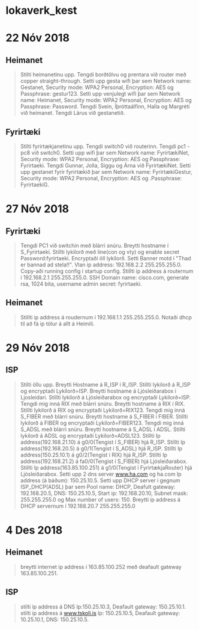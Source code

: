 # lokaverk_kest

# 22 Nóv 2018
## Heimanet
> Stilti heimanetinu upp. 
> Tengdi borðtölvu og prentara við router með copper straight-through.
> Setti upp gesta wifi þar sem Network name: Gestanet, Security mode: WPA2 Personal, Encryption: AES og Passphrase: gestur123.
> Setti upp venjulegt wifi þar sem Network name: Heimanet, Security mode: WPA2 Personal, Encryption: AES og Passphrase: Password.
> Tengdi Svein, Íþróttaálfinn, Halla og Margréti við heimanet.
> Tengdi Lárus við gestanetið.

## Fyrirtæki
> Stilti fyrirtækjanetinu upp.
> Tengdi switch0 við routerinn.
> Tengdi pc1 - pc8 við switch0.
> Setti upp wifi þar sem Network name: FyrirtækiNet, Security mode: WPA2 Personal, Encryption: AES og Passphrase: Fyrirtaeki.
> Tengdi Gunnar, Jolla, Siggu og Árna við FyrirtækiNet.
> Setti upp gestanet fyrir fyrirtækið þar sem Network name: FyrirtækiGestur, Security mode: WPA2 Personal, Encryption: AES og .Passphrase: FyrirtaekiG.

# 27 Nóv 2018
## Fyrirtæki
> Tengdi PC1 við switchin með blárri snúru.
> Breytti hostname í S_Fyrirtaeki.
> Stillti lykilorð með line(con og vty) og enable secret Password:fyrirtaeki.
> Encryptaði öll lykilorð.
> Setti Banner motd í "Thad er bannad ad stela!!".
> Vlan ip address: 192.168.2.2 255.255.255.0.
> Copy-aði running config í startup config.
> Stillti ip address á routernum í 192.168.2.1 255.255.255.0.
> SSH Domain name: cisco.com, generate rsa, 1024 bita, username admin secret: fyrirtaeki.

## Heimanet
> Stillti ip address á roudernum í 192.168.1.1 255.255.255.0.
> Notaði dhcp til að fá ip tölur á allt á Heimili.

# 29 Nóv 2018
## ISP
> Stilti öllu upp.
> Breytti Hostname á R_ISP í R_ISP.
> Stillti lykilorð á R_ISP og encryptaði Lykilorð=ISP.
> Breytti hostname á Ljósleiðarabox í Ljosleidari.
> Stillti lykilorð á Ljósleiðarabox og encryptaði Lykilorð=ISP.
> Tengdi mig inná RIX með blárri snúru.
> Breytti hostname á RIX í RIX.
> Stillti lykilorð á RIX og encryptaði Lykilorð=RIX123.
> Tengdi mig inná S_FIBER með blárri snúru.
> Breytti hostname á S_FIBER í FIBER.
> Stillti lykilorð á FIBER og encryptaði Lykilorð=FIBER123.
> Tengdi mig inná S_ADSL með blárri snúru.
> Breytti hostname á S_ADSL í ADSL.
> Stillti lykilorð á ADSL og encryptaði Lykilorð=ADSL123.
> Stillti Ip address(192.168.21.10) á g0/0(Tengist í S_FIBER) hjá R_ISP.
> Stillti Ip address(192.168.20.5) á g0/1(Tengist í S_ADSL) hjá R_ISP.
> Stillti Ip address(150.25.10.1) á g0/2(Tengist í RIX) hjá R_ISP.
> Stillti Ip address(192.168.21.2) á fa0/0(Tengist í S_FIBER) hjá Ljósleiðarabox.
> Stillti Ip address(163.85.100.251) á g1/0(Tengist í FyrirtækjaRouter) hjá Ljósleiðarabox.
> Setti upp 2 dns server www.ha.com og ha.com Ip address (á báðum): 150.25.10.5.
> Setti upp DHCP server í gegnum ISP_DHCP(ADSL) þar sem Pool name: DHCP, Deafult gateway: 192.168.20.5, DNS: 150.25.10.5, Start ip: 192.168.20.10, Subnet mask: 255.255.255.0 og Max number of users: 150.
> Breytti ip address á DHCP servernum í 192.168.20.7 255.255.255.0

# 4 Des 2018
## Heimanet
> breytti internet ip address í 163.85.100.252 með deafault gateway 163.85.100.251.

## ISP
> stilti ip address á DNS Ip:150.25.10.3, Deafault gateway: 150.25.10.1.
> stilti ip address á www.tskoli.is Ip: 150.25.10.5, Deafault gateway: 10.25.10.1, DNS: 150.25.10.5.

